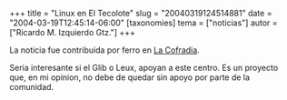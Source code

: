 +++
title = "Linux en El Tecolote"
slug = "20040319124514881"
date = "2004-03-19T12:45:14-06:00"
[taxonomies]
tema = ["noticias"]
autor = ["Ricardo M. Izquierdo Gtz."]
+++

La noticia fue contribuida por ferro en [La
Cofradia](http://www.cofradia.org/modules.php?name=News&file=article&sid=8629).

Seria interesante si el Glib o Leux, apoyan a este centro. Es un
proyecto que, en mi opinion, no debe de quedar sin apoyo por parte de la
comunidad.
